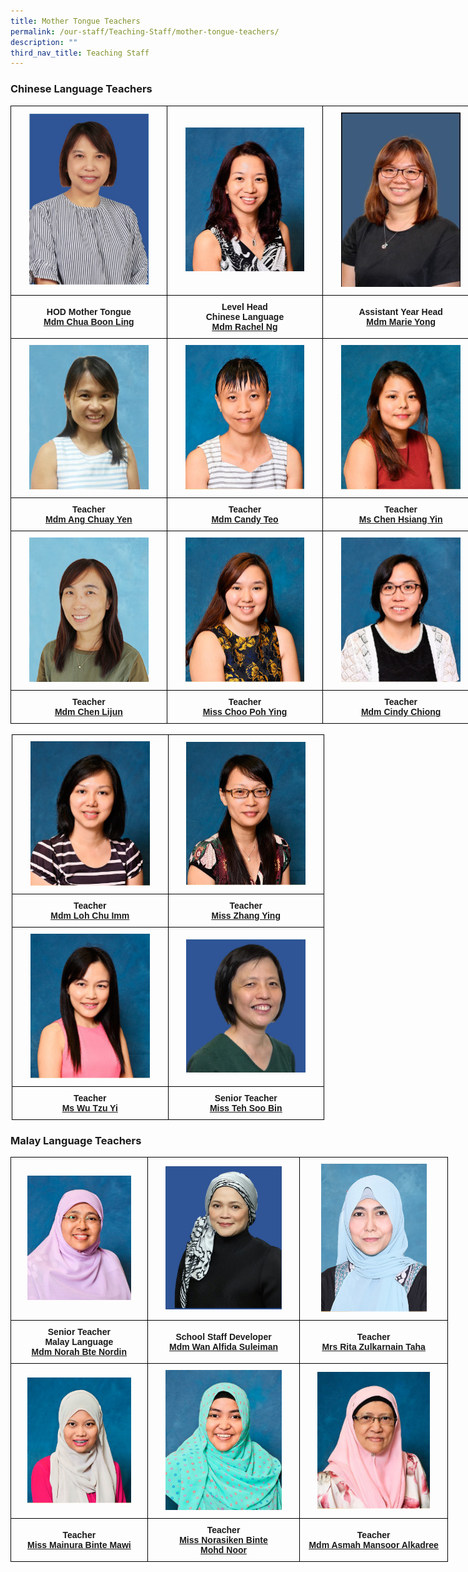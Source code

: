 ```yaml
---
title: Mother Tongue Teachers
permalink: /our-staff/Teaching-Staff/mother-tongue-teachers/
description: ""
third_nav_title: Teaching Staff
---
```

### Chinese Language Teachers

<style type="text/css">
.tg  {border-collapse:collapse;border-spacing:0;margin:0px auto;}
.tg td{border-color:black;border-style:solid;border-width:1px;font-family:Arial, sans-serif;font-size:14px;
  overflow:hidden;padding:10px 5px;word-break:normal;}
.tg th{border-color:black;border-style:solid;border-width:1px;font-family:Arial, sans-serif;font-size:14px;
  font-weight:normal;overflow:hidden;padding:10px 5px;word-break:normal;}
.tg .tg-wa1i{font-weight:bold;text-align:center;vertical-align:middle}
</style>
<table class="tg" style="undefined;table-layout: fixed; width: 750px">
<colgroup>
<col style="width: 250px">
<col style="width: 250px">
<col style="width: 250px">
</colgroup>
<tbody>
  <tr>
    <td class="tg-wa1i"><img src="/images/chi1.jpeg" 
     style="width:80%"></td>
    <td class="tg-wa1i"><img src="/images/chi2.jpeg" 
     style="width:80%"></td>
    <td class="tg-wa1i"><img src="/images/chi3.jpeg" 
     style="width:80%"></td>
  </tr>
  <tr>
    <td class="tg-wa1i"><span style="font-style:normal">HOD Mother Tongue</span><br><a href="mailto:chua_boon_ling@moe.edu.sg" target="_blank" rel="noopener noreferrer"><span style="text-decoration:underline">Mdm Chua Boon Ling</span></a></td>
    <td class="tg-wa1i">Level Head <br>Chinese Language<br><a href="mailto:ng_peng_woon_rachel@moe.edu.sg" target="_blank" rel="noopener noreferrer"><span style="text-decoration:underline">Mdm Rachel Ng</span></a></td>
    <td class="tg-wa1i"><span style="font-style:normal">Assistant Year Head</span><br><a href="mailto:yong_linlin_marie@moe.edu.sg" target="_blank" rel="noopener noreferrer">Mdm Marie Yong</a></td>
  </tr>
  <tr>
    <td class="tg-wa1i"><img src="/images/chi4.jpeg" 
     style="width:80%"></td>
    <td class="tg-wa1i"><img src="/images/chi5.jpeg" 
     style="width:80%"></td>
    <td class="tg-wa1i"><img src="/images/chi6.jpeg" 
     style="width:80%"></td>
  </tr>
  <tr>
    <td class="tg-wa1i">Teacher<br><a href="mailto:ang_chuay_yen@moe.edu.sg" target="_blank" rel="noopener noreferrer"><span style="text-decoration:underline">Mdm Ang Chuay Yen</span></a></td>
    <td class="tg-wa1i">Teacher<br><a href="mailto:teo_siok_hoon_candy@moe.edu.sg" target="_blank" rel="noopener noreferrer"><span style="text-decoration:underline">Mdm Candy Teo</span></a></td>
    <td class="tg-wa1i">Teacher<br><a href="mailto:chen_hsiang_yin@moe.edu.sg" target="_blank" rel="noopener noreferrer"><span style="text-decoration:underline">Ms Chen Hsiang Yin</span></a></td>
  </tr>
  <tr>
    <td class="tg-wa1i"><img src="/images/chi7.jpeg" 
     style="width:80%"></td>
    <td class="tg-wa1i"><img src="/images/chi8.jpeg" 
     style="width:80%"></td>
    <td class="tg-wa1i"><img src="/images/chi9.jpeg" 
     style="width:80%"></td>
  </tr>
  <tr>
    <td class="tg-wa1i">Teacher<br><a href="mailto:chen_lijun@moe.edu.sg" target="_blank" rel="noopener noreferrer"><span style="text-decoration:underline">Mdm Chen Lijun</span></a></td>
    <td class="tg-wa1i">Teacher<br><a href="mailto:choo_poh_ying@moe.edu.sg" target="_blank" rel="noopener noreferrer"><span style="text-decoration:underline">Miss Choo Poh Ying</span></a></td>
    <td class="tg-wa1i">Teacher <br><a href="mailto:chiong_sin_ee_cindy@moe.edu.sg" target="_blank" rel="noopener noreferrer"><span style="text-decoration:underline">Mdm Cindy Chiong</span></a></td>
  </tr>
</tbody>
</table>

<br>

<style type="text/css">
.tg  {border-collapse:collapse;border-spacing:0;margin:0px auto;}
.tg td{border-color:black;border-style:solid;border-width:1px;font-family:Arial, sans-serif;font-size:14px;
  overflow:hidden;padding:10px 5px;word-break:normal;}
.tg th{border-color:black;border-style:solid;border-width:1px;font-family:Arial, sans-serif;font-size:14px;
  font-weight:normal;overflow:hidden;padding:10px 5px;word-break:normal;}
.tg .tg-wa1i{font-weight:bold;text-align:center;vertical-align:middle}
</style>
<table class="tg" style="undefined;table-layout: fixed; width: 500px">
<colgroup>
<col style="width: 250px">
<col style="width: 250px">
</colgroup>
<tbody>
  <tr>
    <td class="tg-wa1i"><img src="/images/chi10.jpeg" 
     style="width:80%"></td>
    <td class="tg-wa1i"><img src="/images/chi11.jpeg" 
     style="width:80%"></td>
  </tr>
  <tr>
    <td class="tg-wa1i">Teacher<br><a href="mailto:loh_chu_imm@moe.edu.sg" target="_blank" rel="noopener noreferrer"><span style="text-decoration:underline">Mdm Loh Chu Imm</span></a></td>
    <td class="tg-wa1i">Teacher<br><a href="mailto:zhang_ying_b@moe.edu.sg" target="_blank" rel="noopener noreferrer"><span style="text-decoration:underline">Miss Zhang Ying</span></a></td>
  </tr>
  <tr>
    <td class="tg-wa1i"><img src="/images/chi12.jpeg" 
     style="width:80%"></td>
    <td class="tg-wa1i"><img src="/images/chi13.jpeg" 
     style="width:80%"></td>
  </tr>
  <tr>
    <td class="tg-wa1i"><span style="font-style:normal">Teacher </span><br><a href="mailto:wu_tzu_yi@moe.edu.sg" target="_blank" rel="noopener noreferrer">Ms Wu Tzu Yi</a></td>
    <td class="tg-wa1i">Senior Teacher<br><a href="mailto:teh_soo_bin@moe.edu.sg" target="_blank" rel="noopener noreferrer"><span style="text-decoration:underline">Miss Teh Soo Bin</span></a></td>
  </tr>
</tbody>
</table>

### Malay Language Teachers

<style type="text/css">
.tg  {border-collapse:collapse;border-spacing:0;margin:0px auto;}
.tg td{border-color:black;border-style:solid;border-width:1px;font-family:Arial, sans-serif;font-size:14px;
  overflow:hidden;padding:10px 5px;word-break:normal;}
.tg th{border-color:black;border-style:solid;border-width:1px;font-family:Arial, sans-serif;font-size:14px;
  font-weight:normal;overflow:hidden;padding:10px 5px;word-break:normal;}
.tg .tg-wa1i{font-weight:bold;text-align:center;vertical-align:middle}
</style>
<table class="tg" style="undefined;table-layout: fixed; width: 700px">
<colgroup>
<col style="width: 219px">
<col style="width: 244px">
<col style="width: 237px">
</colgroup>
<tbody>
  <tr>
    <td class="tg-wa1i"><img src="/images/ml1.jpeg" 
     style="width:80%"></td>
    <td class="tg-wa1i"><img src="/images/ml2.jpeg" 
     style="width:80%"></td>
    <td class="tg-wa1i"><img src="/images/ml3.jpeg" 
     style="width:75%"></td>
  </tr>
  <tr>
    <td class="tg-wa1i">Senior Teacher<br>Malay Language<br><a href="mailto:norah_nordin@moe.edu.sg" target="_blank" rel="noopener noreferrer"><span style="text-decoration:underline">Mdm Norah Bte Nordin</span></a></td>
    <td class="tg-wa1i"><span style="font-weight:700;font-style:normal">School Staff Developer</span><br><a href="mailto:wan_alfida_suleiman@moe.edu.sg" target="_blank" rel="noopener noreferrer"><span style="text-decoration:underline">Mdm Wan Alfida Suleiman</span></a></td>
    <td class="tg-wa1i">Teacher<br><a href="mailto:rita_zulkarnain_taha@moe.edu.sg" target="_blank" rel="noopener noreferrer"><span style="text-decoration:underline">Mrs Rita Zulkarnain Taha</span></a></td>
  </tr>
  <tr>
    <td class="tg-wa1i"><img src="/images/ml4.jpeg" 
     style="width:80%"></td>
    <td class="tg-wa1i"><img src="/images/ml5.jpeg" 
     style="width:80%"></td>
    <td class="tg-wa1i"><img src="/images/ml6.jpeg" 
     style="width:80%"></td>
  </tr>
  <tr>
    <td class="tg-wa1i">Teacher<br><a href="mailto:mainura_mawi@moe.edu.sg" target="_blank" rel="noopener noreferrer"><span style="text-decoration:underline">Miss Mainura Binte Mawi</span></a></td>
    <td class="tg-wa1i">Teacher<br><a href="mailto:norasiken_mohamed_noor@moe.edu.sg" target="_blank" rel="noopener noreferrer"><span style="text-decoration:underline">Miss Norasiken Binte</span></a><br><a href="mailto:norasiken_mohamed_noor@moe.edu.sg" target="_blank" rel="noopener noreferrer"><span style="text-decoration:underline">Mohd Noor</span></a></td>
    <td class="tg-wa1i">Teacher<br><a href="mailto:asmah_mansoor_alkadree@moe.edu.sg" target="_blank" rel="noopener noreferrer"><span style="text-decoration:underline">Mdm Asmah Mansoor Alkadree</span></a></td>
  </tr>
</tbody>
</table>